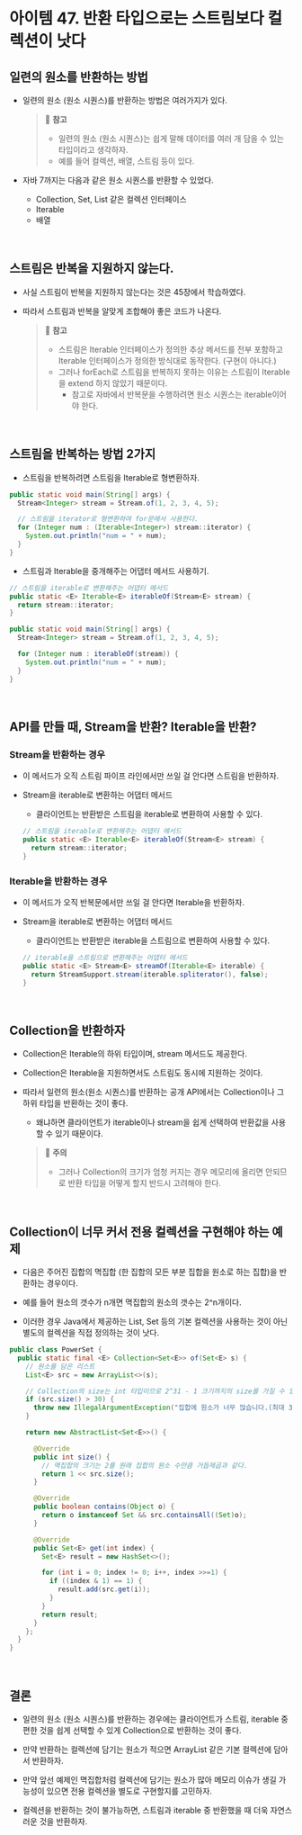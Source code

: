 # 아이템 47. 반환 타입으로는 스트림보다 컬렉션이 낫다

## 일련의 원소를 반환하는 방법

- 일련의 원소 (원소 시퀀스)를 반환하는 방법은 여러가지가 있다.

  > 📌 **참고**
  >
  > - 일련의 원소 (원소 시퀀스)는 쉽게 말해 데이터를 여러 개 담을 수 있는 타입이라고 생각하자.
  > - 예를 들어 컬렉션, 배열, 스트림 등이 있다.

- 자바 7까지는 다음과 같은 원소 시퀀스를 반환할 수 있었다.
  - Collection, Set, List 같은 컬렉션 인터페이스
  - Iterable
  - 배열

<br>

## 스트림은 반복을 지원하지 않는다.

- 사실 스트림이 반복을 지원하지 않는다는 것은 45장에서 학습하였다.

- 따라서 스트림과 반복을 알맞게 조합해야 좋은 코드가 나온다.

  > 📌 **참고**
  >
  > - 스트림은 Iterable 인터페이스가 정의한 추상 메서드를 전부 포함하고 Iterable 인터페이스가 정의한 방식대로 동작한다. (구현이 아니다.)
  > - 그러나 forEach로 스트림을 반복하지 못하는 이유는 스트림이 Iterable을 extend 하지 않았기 때문이다.
  >   - 참고로 자바에서 반복문을 수행하려면 원소 시퀀스는 iterable이어야 한다.

<br>

## 스트림을 반복하는 방법 2가지

- 스트림을 반복하려면 스트림을 Iterable로 형변환하자.

```java
public static void main(String[] args) {
  Stream<Integer> stream = Stream.of(1, 2, 3, 4, 5);

  // 스트림을 iterator로 형변환하여 for문에서 사용한다.
  for (Integer num : (Iterable<Integer>) stream::iterator) {
    System.out.println("num = " + num);
  }
}
```

- 스트림과 Iterable을 중개해주는 어댑터 메서드 사용하기.

```java
// 스트림을 iterable로 변환해주는 어댑터 메서드
public static <E> Iterable<E> iterableOf(Stream<E> stream) {
  return stream::iterator;
}

public static void main(String[] args) {
  Stream<Integer> stream = Stream.of(1, 2, 3, 4, 5);

  for (Integer num : iterableOf(stream)) {
    System.out.println("num = " + num);
  }
}
```

<br>

## API를 만들 때, Stream을 반환? Iterable을 반환?

### Stream을 반환하는 경우

- 이 메서드가 오직 스트림 파이프 라인에서만 쓰일 걸 안다면 스트림을 반환하자.

- Stream을 iterable로 변환하는 어댑터 메서드

  - 클라이언트는 반환받은 스트림을 iterable로 변환하여 사용할 수 있다.

  ```java
  // 스트림을 iterable로 변환해주는 어댑터 메서드
  public static <E> Iterable<E> iterableOf(Stream<E> stream) {
    return stream::iterator;
  }
  ```

### Iterable을 반환하는 경우

- 이 메서드가 오직 반복문에서만 쓰일 걸 안다면 Iterable을 반환하자.

- Stream을 iterable로 변환하는 어댑터 메서드

  - 클라이언트는 반환받은 iterable을 스트림으로 변환하여 사용할 수 있다.

  ```java
  // iterable을 스트림으로 변환해주는 어댑터 메서드
  public static <E> Stream<E> streamOf(Iterable<E> iterable) {
    return StreamSupport.stream(iterable.spliterator(), false);
  }
  ```

<br>

## Collection을 반환하자

- Collection은 Iterable의 하위 타입이며, stream 메서드도 제공한다.

- Collection은 Iterable을 지원하면서도 스트림도 동시에 지원하는 것이다.

- 따라서 일련의 원소(원소 시퀀스)를 반환하는 공개 API에서는 Collection이나 그 하위 타입을 반환하는 것이 좋다.

  - 왜냐하면 클라이언트가 iterable이나 stream을 쉽게 선택하여 반환값을 사용할 수 있기 때문이다.

  > 📌 **주의**
  >
  > - 그러나 Collection의 크기가 엄청 커지는 경우 메모리에 올리면 안되므로 반환 타입을 어떻게 할지 반드시 고려해야 한다.

<br>

## Collection이 너무 커서 전용 컬렉션을 구현해야 하는 예제

- 다음은 주어진 집합의 멱집합 (한 집합의 모든 부분 집합을 원소로 하는 집합)을 반환하는 경우이다.

- 예를 들어 원소의 갯수가 n개면 멱집합의 원소의 갯수는 2^n개이다.

- 이러한 경우 Java에서 제공하는 List, Set 등의 기본 컬렉션을 사용하는 것이 아닌 별도의 컬렉션을 직접 정의하는 것이 낫다.

```java
public class PowerSet {
  public static final <E> Collection<Set<E>> of(Set<E> s) {
    // 원소를 담은 리스트
    List<E> src = new ArrayList<>(s);

    // Collection의 size는 int 타입이므로 2^31 - 1 크기까지의 size를 가질 수 있다.
    if (src.size() > 30) {
      throw new IllegalArgumentException("집합에 원소가 너무 많습니다.(최대 30개)".: + s);
    }

    return new AbstractList<Set<E>>() {

      @Override
      public int size() {
        // 멱집합의 크기는 2를 원래 집합의 원소 수만큼 거듭제곱과 같다.
        return 1 << src.size();
      }

      @Override
      public boolean contains(Object o) {
        return o instanceof Set && src.containsAll((Set)o);
      }

      @Override
      public Set<E> get(int index) {
        Set<E> result = new HashSet<>();

        for (int i = 0; index != 0; i++, index >>=1) {
          if ((index & 1) == 1) {
            result.add(src.get(i));
          }
        }
        return result;
      }
    };
  }
}
```

<br>

## 결론

- 일련의 원소 (원소 시퀀스)를 반환하는 경우에는 클라이언트가 스트림, iterable 중 편한 것을 쉽게 선택할 수 있게 Collection으로 반환하는 것이 좋다.

- 만약 반환하는 컬렉션에 담기는 원소가 적으면 ArrayList 같은 기본 컬렉션에 담아서 반환하자.

- 만약 앞선 예제인 멱집합처럼 컬렉션에 담기는 원소가 많아 메모리 이슈가 생길 가능성이 있으면 전용 컬렉션을 별도로 구현할지를 고민하자.

- 컬렉션을 반환하는 것이 불가능하면, 스트림과 iterable 중 반환했을 때 더욱 자연스러운 것을 반환하자.
